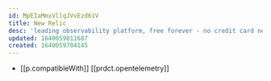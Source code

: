 ```yaml
---
id: MpEIaMmxVllqJVvEzd6iV
title: New Relic
desc: 'leading observability platform, free forever - no credit card needed'
updated: 1640059811687
created: 1640059704145
---
```




- [[p.compatibleWith]] [[prdct.opentelemetry]]
